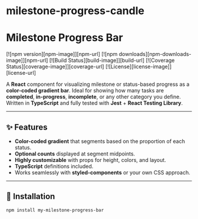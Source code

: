 # milestone-progress-candle
# Milestone Progress Bar

[![npm version][npm-image]][npm-url]
[![npm downloads][npm-downloads-image]][npm-url]
[![Build Status][build-image]][build-url]
[![Coverage Status][coverage-image]][coverage-url]
[![License][license-image]][license-url]

A **React** component for visualizing milestone or status-based progress as a **color-coded gradient bar**. Ideal for showing how many tasks are **completed**, **in-progress**, **incomplete**, or any other category you define. Written in **TypeScript** and fully tested with **Jest** + **React Testing Library**.

---

## ✨ Features
- **Color-coded gradient** that segments based on the proportion of each status.
- **Optional counts** displayed at segment midpoints.
- **Highly customizable** with props for height, colors, and layout.
- **TypeScript** definitions included.
- Works seamlessly with **styled-components** or your own CSS approach.

---

## 🚀 Installation

```bash
npm install my-milestone-progress-bar
